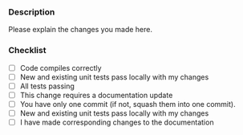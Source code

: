 ### Description
Please explain the changes you made here.

### Checklist
- [ ] Code compiles correctly
- [ ] New and existing unit tests pass locally with my changes
- [ ] All tests passing
- [ ] This change requires a documentation update
- [ ] You have only one commit (if not, squash them into one commit).
- [ ] New and existing unit tests pass locally with my changes
- [ ] I have made corresponding changes to the documentation
